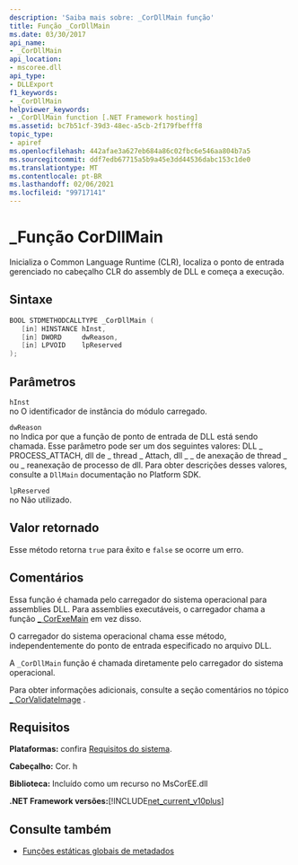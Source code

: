 ```yaml
---
description: 'Saiba mais sobre: _CorDllMain função'
title: Função _CorDllMain
ms.date: 03/30/2017
api_name:
- _CorDllMain
api_location:
- mscoree.dll
api_type:
- DLLExport
f1_keywords:
- _CorDllMain
helpviewer_keywords:
- _CorDllMain function [.NET Framework hosting]
ms.assetid: bc7b51cf-39d3-48ec-a5cb-2f179fbefff8
topic_type:
- apiref
ms.openlocfilehash: 442afae3a627eb684a86c02fbc6e546aa804b7a5
ms.sourcegitcommit: ddf7edb67715a5b9a45e3dd44536dabc153c1de0
ms.translationtype: MT
ms.contentlocale: pt-BR
ms.lasthandoff: 02/06/2021
ms.locfileid: "99717141"
---
```

# <a name="_cordllmain-function"></a>\_Função CorDllMain

Inicializa o Common Language Runtime (CLR), localiza o ponto de entrada gerenciado no cabeçalho CLR do assembly de DLL e começa a execução.  
  
## <a name="syntax"></a>Sintaxe  
  
```cpp  
BOOL STDMETHODCALLTYPE _CorDllMain (  
   [in] HINSTANCE hInst,  
   [in] DWORD     dwReason,  
   [in] LPVOID    lpReserved  
);  
```  
  
## <a name="parameters"></a>Parâmetros  

 `hInst`  
 no O identificador de instância do módulo carregado.  
  
 `dwReason`  
 no Indica por que a função de ponto de entrada de DLL está sendo chamada. Esse parâmetro pode ser um dos seguintes valores: DLL \_ PROCESS_ATTACH, dll de \_ thread \_ Attach, dll \_ \_ de anexação de thread \_ ou \_ reanexação de processo de dll. Para obter descrições desses valores, consulte a `DllMain` documentação no Platform SDK.  
  
 `lpReserved`  
 no Não utilizado.  
  
## <a name="return-value"></a>Valor retornado  

 Esse método retorna `true` para êxito e `false` se ocorre um erro.  
  
## <a name="remarks"></a>Comentários  

 Essa função é chamada pelo carregador do sistema operacional para assemblies DLL. Para assemblies executáveis, o carregador chama a função [ \_ CorExeMain](corexemain-function.md) em vez disso.  
  
 O carregador do sistema operacional chama esse método, independentemente do ponto de entrada especificado no arquivo DLL.  
  
A `_CorDllMain` função é chamada diretamente pelo carregador do sistema operacional.
  
 Para obter informações adicionais, consulte a seção comentários no tópico [ \_ CorValidateImage](corvalidateimage-function.md) .  
  
## <a name="requirements"></a>Requisitos  

 **Plataformas:** confira [Requisitos do sistema](../../get-started/system-requirements.md).  
  
 **Cabeçalho:** Cor. h  
  
 **Biblioteca:** Incluído como um recurso no MsCorEE.dll  
  
 **.NET Framework versões:**[!INCLUDE[net_current_v10plus](../../../../includes/net-current-v10plus-md.md)]  
  
## <a name="see-also"></a>Consulte também

- [Funções estáticas globais de metadados](../metadata/metadata-global-static-functions.md)
